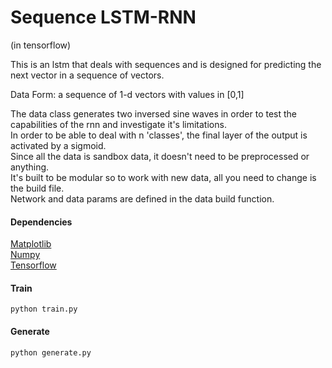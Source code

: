 # Sequence LSTM-RNN
(in tensorflow)

This is an lstm that deals with sequences and is designed for predicting the next vector in a sequence of vectors.  

Data Form: a sequence of 1-d vectors with values in [0,1]  

The data class generates two inversed sine waves in order to test the capabilities of the rnn and investigate it's limitations.    
In order to be able to deal with n 'classes', the final layer of the output is activated by a sigmoid.  
Since all the data is sandbox data, it doesn't need to be preprocessed or anything.  
It's built to be modular so to work with new data, all you need to change is the build file.  
Network and data params are defined in the data build function.

#### Dependencies

[Matplotlib](http://matplotlib.org/users/installing.html)  
[Numpy](http://www.scipy.org/scipylib/download.html)  
[Tensorflow](https://www.tensorflow.org/versions/r0.7/get_started/os_setup.html)

#### Train

	python train.py
	
#### Generate

	python generate.py

